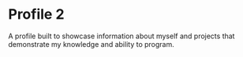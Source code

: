 Profile 2
=========

A profile built to showcase information about myself and projects that demonstrate my knowledge and ability to program.
